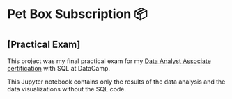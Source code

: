 # Pet Box Subscription 📦 

## [Practical Exam]



This project was my final practical exam for my [Data Analyst Associate certification](https://www.datacamp.com/certificate/DAA0014151997793) with SQL at DataCamp.

This Jupyter notebook contains only the results of the data analysis and the data visualizations without the SQL code.